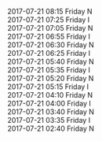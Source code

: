 2017-07-21 08:15 Friday  N  
2017-07-21 07:25 Friday  I  
2017-07-21 07:05 Friday  N  
2017-07-21 06:55 Friday  I  
2017-07-21 06:30 Friday  N  
2017-07-21 06:25 Friday  I  
2017-07-21 05:40 Friday  N  
2017-07-21 05:35 Friday  I  
2017-07-21 05:20 Friday  N  
2017-07-21 05:15 Friday  I  
2017-07-21 04:10 Friday  N  
2017-07-21 04:00 Friday  I  
2017-07-21 03:40 Friday  N  
2017-07-21 03:35 Friday  I  
2017-07-21 02:40 Friday  N  
